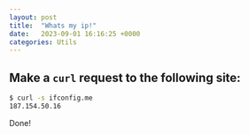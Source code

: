 ```yaml
---
layout: post
title:  "Whats my ip!"
date:   2023-09-01 16:16:25 +0000
categories: Utils
---
```


## Make a `curl` request to the following site:

```bash
$ curl -s ifconfig.me
187.154.50.16
```

Done!
